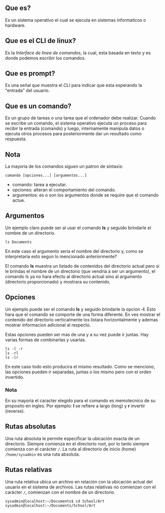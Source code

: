 ## Que es?
Es un sistema operativo el cual se ejecuta en sistemas informaticos o hardware.
## Que es el CLI de linux? 
Es la *Interface de linea de comandos*, la cual, esta basada en texto y es donde podemos escribir los comandos.

## Que es prompt?
Es una señal que muestra el *CLI* para indicar que esta esperando la "entrada" del usuario.

## Que es un comando?
Es un grupo de tareas o una tarea que el ordenador debe realizar. Cuando se escribe un comando, el sistema operativo ejecuta un proceso para recibir la entrada (comando) y luego, internamente manipula datos o ejecuta otros procesos para posteriormente dar un resultado como respuesta.

## Nota
La mayoria de los comandos siguen un patron de sintaxis:

```
comando [opciones...] [argumentos...]
```
- comando: tarea a ejecutar.
- opciones: alteran el comportamiento del comando.
- argumentos: es o son los argumentos donde se require que el comando actue.

## Argumentos
Un ejemplo claro puede ser al usar el comando **ls** y seguido brindarle el nombre de un directorio.
```
ls Documents
```
En este caso el argumento seria el nombre del directorio y, como se interpretaria esto segun lo mencionado anteriormente?

El comando **ls** muestra un listado de contenidos del directorio actual pero si le brindas el nombre de un directorio (que vendria a ser un argumento), el comando ls ya no hara efecto al directorio actual sino al argumento (directorio proporcionado) y mostrara su contenido.

## Opciones
Un ejemplo puede ser el comando **ls** y seguido brindarle la opcion **-l**. Esto hara que el comando se comporte de una forma diferente. En ves mostrar el contenido del directorio verticalmente los listara horizontalmente y ademas mostrar informacion adicional al respecto.

Estas opciones pueden ser mas de una y a su vez puede ir juntas. Hay varias formas de combinarlas y usarlas.
```
ls -l -r
ls -rl
ls -lr
```
En este caso todo esto producira el mismo resultado. Como se menciono, las opciones pueden ir separadas, juntas o los mismo pero con el orden invertido.
### Nota
En su mayoria el caracter elegido para el comando es memotecnico de su proposito en ingles. Por ejemplo: **l** se refiere a largo (long) y **r** invertir (reverse).

## Rutas absolutas
Una ruta absoluta le permite especificar la ubicación exacta de un directorio. Siempre comienza en el directorio root, por lo tanto siempre comienza con el carácter `/`. La ruta al directorio de inicio (home) `/home/sysadmin` es una ruta absoluta.

## Rutas relativas
Una ruta relativa ubica un archivo en relación con la ubicación actual del usuario en el sistema de archivos. Las rutas relativas no comienzan con el carácter `/`, comienzan con el nombre de un directorio.
```
sysadmin@localhost:~/Documents$ cd School/Art
sysadmin@localhost:~/Documents/School/Art
```